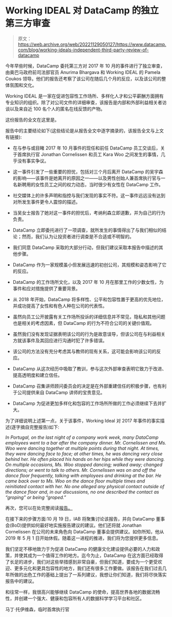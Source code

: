 # Working IDEAL 对 DataCamp 的独立第三方审查

> 原文：<https://web.archive.org/web/20221129050127/https://www.datacamp.com/blog/working-ideals-independent-third-party-review-of-datacamp>

今年早些时候，DataCamp 委托第三方对 2017 年 10 月的事件进行了独立审查，由奥巴马政府前司法部官员 Anurima Bhargava 和 Working IDEAL 的 Pamela Coukos 领导。他们的报告还考察了该公司在随后几个月的反应，以及该公司的整体氛围和文化。

Working IDEAL 是一家在促进包容性工作场所、多样化人才和公平薪酬方面拥有专业知识的组织。除了对公司文件的详细审查，该报告是内部和外部利益相关者访谈以及来自近 100 名个人的匿名在线反馈的产物。

这份报告的全文在这里是。

报告中的主要结论如下(这些结论是从报告全文中逐字摘录的，该报告全文与上文有链接):

*   在与参与或目睹 2017 年 10 月事件的现任和前任 DataCamp 员工交谈后，关于首席执行官 Jonathan Cornelissen 和员工 Kara Woo 之间发生的事情，几乎没有事实争议。

*   这一事件引发了一些重要的担忧，包括对三个月后离开 DataCamp 的吴宇森的影响——该事件是她离开的原因之一——以及男性创始人兼首席执行官与一名新聘用的女性员工之间的权力动态，当时很少有女性在 DataCamp 工作。

*   社交媒体上的许多声明和指控与我们发现的事实不符。这一事件远远没有达到对所发生事件更令人震惊的描述。

*   当吴女士报告了她对这一事件的担忧后，考纳利森立即道歉，并为自己的行为负责。

*   DataCamp 立即委托进行了一项调查，就所发生的事情得出了与我们相似的结论；然而，我们认为让投资者进行调查是不合适或不明智的。

*   我们同意 DataCamp 采取的大部分行动，但我们建议采取本报告中描述的其他步骤。

*   DataCamp 作为一家规模虽小但发展迅速的初创公司，其规模和姿态影响了它的反应。

*   DataCamp 的工作场所文化，以及 2017 年 10 月在那里工作的少数女性，为事件和应对措施提供了重要背景。

*   从 2018 年开始，DataCamp 将多样性、公平和包容性置于更高的优先地位，并成功提高了女性和有色人种在公司的代表性。

*   虽然向员工公开披露有关工作场所投诉的详细信息并不常见，隐私和其他问题也是相关的考虑因素，但 DataCamp 的行为不符合公司的关键价值观。

*   虽然我们没有发现证据表明该公司的行为是故意误导，但该公司在与利益相关方就该事件及其回应进行沟通时犯了许多错误。

*   该公司的方法没有充分考虑其与教师的现有关系，这可能会影响该公司的反应。

*   DataCamp 从这次经历中吸取了教训，参与这次外部审查表明它致力于改进、提高透明度和建立信任。

*   DataCamp 召集讲师顾问委员会的决定是在外部重建信任的积极步骤，也有利于公司提供来自 DataCamp 讲师的宝贵意见。

*   DataCamp 为促进更加多样化和包容的工作场所所做的工作必须继续下去并扩大。

为了详细说明上述第一点，关于该事件，Working Ideal 对 2017 年事件的事实描述(逐字摘自完整报告)如下:

*In Portugal, on the last night of a company work week, many DataCamp employees went to a bar after the company dinner. Mr. Cornelissen and Ms. Woo were dancing together at multiple points during that night. At times, they were dancing face to face; at other times, he was dancing very close behind her. He often placed his hands on her hips while they were dancing. On multiple occasions, Ms. Woo stopped dancing; walked away; changed directions; or went to talk to others. Mr. Cornelissen was on and off the dance floor frequently, talking with employees and drinking at the bar. He came back over to Ms. Woo on the dance floor multiple times and reinitiated contact with her. No one alleged any physical contact outside of the dance floor and, in our discussions, no one described the contact as “groping” or being “groped.”*

再次，您可以在处完整阅读[报告。](https://web.archive.org/web/20220523105729/https://assets.datacamp.com/working-ideal-independent-third-party-review-of-datacamp.pdf)

在接下来的步骤方面:10 月 19 日，IAB 将聚集讨论该报告，并向 DataCamp 董事会(BoD)提供如何最好地实施报告建议的建议。他们还将就 Jonathan Cornelissen 在公司的未来角色向 DataCamp 董事会提供建议。如你所知，他从 2019 年 5 月 1 日开始休假。随着这一进程的推进，我们将为您提供更多信息。

我们坚定不移地致力于为促进 DataCamp 的健康文化建设提供必要的人力和政策，并使其成为一个值得工作的地方。迄今为止，DataCamp 在这方面已经取得了长足的进步，我们对这些举措感到非常自豪，但我们知道，要成为一个更受欢迎、更多元化和更具包容性的地方，我们还有很多工作要做。该报告在我们过去几年所做的出色工作的基础上提出了一系列建议，我想让你们知道，我们将尽快落实报告中的建议。

和往常一样，我很高兴能够继续 DataCamp 的使命，提高世界各地的数据流畅性，并创建一个强大、健康和包容所有人的数据科学学习平台和社区。

马丁·托伊维森，临时首席执行官